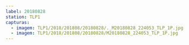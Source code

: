 ```yaml
---
label: 20180828
station: TLP1
capturas:
  - imagem: TLP1/2018/201808/20180828/._M20180828_224053_TLP_1P.jpg
  - imagem: TLP1/2018/201808/20180828/M20180828_224053_TLP_1P.jpg
---
```

